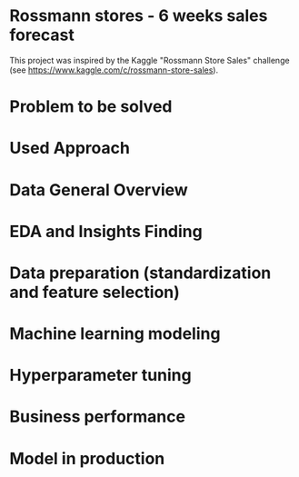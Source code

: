 # Rossmann stores - 6 weeks sales forecast

This project was inspired by the Kaggle "Rossmann Store Sales" challenge (see https://www.kaggle.com/c/rossmann-store-sales). 

# Problem to be solved 

# Used Approach

# Data General Overview

# EDA and Insights Finding

# Data preparation (standardization and feature selection)

# Machine learning modeling

# Hyperparameter tuning

# Business performance

# Model in production
